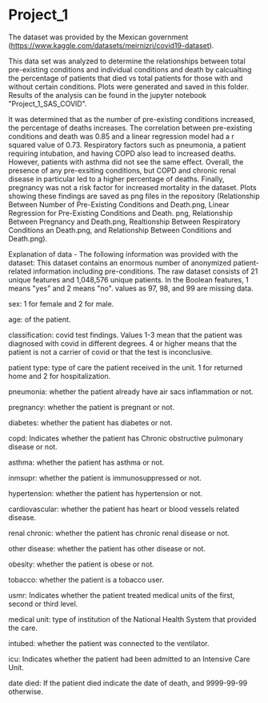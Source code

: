 # Project_1
The dataset was provided by the Mexican government (https://www.kaggle.com/datasets/meirnizri/covid19-dataset).

This data set was analyzed to determine the relationships between total pre-existing conditions and individual conditions and death by calcualting the percentage of patients that died vs total patients for those with and without certain conditions. Plots were generated and saved in this folder. Results of the analysis can be found in the jupyter notebook "Project_1_SAS_COVID".

It was determined that as the number of pre-existing conditions increased, the percentage of deaths increases. The correlation between pre-existing conditions and death was 0.85 and a linear regression model had a r squared value of 0.73. Respiratory factors such as pneumonia, a patient requiring intubation, and having COPD also lead to increased deaths. However, patients with asthma did not see the same effect. Overall, the presence of any pre-exsiting conditions, but COPD and chronic renal disease in particular led to a higher percentage of deaths. Finally, pregnancy was not a risk factor for increased mortality in the dataset. Plots showing these findings are saved as png files in the repository (Relationship Between Number of Pre-Existing Conditions and Death.png, Linear Regression for Pre-Existing Conditions and Death. png, Relationship Between Pregnancy and Death.png, Realtionship Between Respiratory Conditions an Death.png, and Relationship Between Conditions and Death.png).

Explanation of data - The following information was provided with the dataset: This dataset contains an enormous number of anonymized patient-related information including pre-conditions. The raw dataset consists of 21 unique features and 1,048,576 unique patients. In the Boolean features, 1 means "yes" and 2 means "no". values as 97, 98, and 99 are missing data.

sex: 1 for female and 2 for male.

age: of the patient.

classification: covid test findings. Values 1-3 mean that the patient was diagnosed with covid in different degrees. 4 or higher means that the patient is not a carrier of covid or that the test is inconclusive.

patient type: type of care the patient received in the unit. 1 for returned home and 2 for hospitalization.

pneumonia: whether the patient already have air sacs inflammation or not.

pregnancy: whether the patient is pregnant or not.

diabetes: whether the patient has diabetes or not.

copd: Indicates whether the patient has Chronic obstructive pulmonary disease or not.

asthma: whether the patient has asthma or not.

inmsupr: whether the patient is immunosuppressed or not.

hypertension: whether the patient has hypertension or not.

cardiovascular: whether the patient has heart or blood vessels related disease.

renal chronic: whether the patient has chronic renal disease or not.

other disease: whether the patient has other disease or not.

obesity: whether the patient is obese or not.

tobacco: whether the patient is a tobacco user.

usmr: Indicates whether the patient treated medical units of the first, second or third level.

medical unit: type of institution of the National Health System that provided the care.

intubed: whether the patient was connected to the ventilator.

icu: Indicates whether the patient had been admitted to an Intensive Care Unit.

date died: If the patient died indicate the date of death, and 9999-99-99 otherwise.